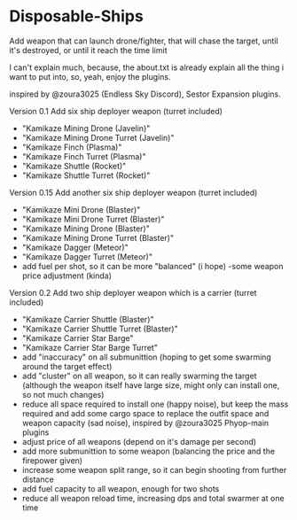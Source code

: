 # Disposable-Ships
Add weapon that can launch drone/fighter, that will chase the target, until it's destroyed, or until it reach the time limit

I can't explain much, because, the about.txt is already explain all the thing i want to put into, so, yeah, enjoy the plugins.

inspired by @zoura3025 (Endless Sky Discord), Sestor Expansion plugins.

Version 0.1
Add six ship deployer weapon (turret included)

- "Kamikaze Mining Drone (Javelin)"
- "Kamikaze Mining Drone Turret (Javelin)"
- "Kamikaze Finch (Plasma)"
- "Kamikaze Finch Turret (Plasma)"
- "Kamikaze Shuttle (Rocket)"
- "Kamikaze Shuttle Turret (Rocket)"


Version 0.15
Add another six ship deployer weapon (turret included)

- "Kamikaze Mini Drone (Blaster)"
- "Kamikaze Mini Drone Turret (Blaster)"
- "Kamikaze Mining Drone (Blaster)"
- "Kamikaze Mining Drone Turret (Blaster)"
- "Kamikaze Dagger (Meteor)"
- "Kamikaze Dagger Turret (Meteor)"
- add fuel per shot, so it can be more "balanced" (i hope)
-some weapon price adjustment (kinda)

Version 0.2
Add two ship deployer weapon which is a carrier (turret included)

- "Kamikaze Carrier Shuttle (Blaster)"
- "Kamikaze Carrier Shuttle Turret (Blaster)"
- "Kamikaze Carrier Star Barge"
- "Kamikaze Carrier Star Barge Turret"
- add "inaccuracy" on all submunittion (hoping to get some swarming around the target effect)
- add "cluster" on all weapon, so it can really swarming the target (although the weapon itself have large size, might only can install one, so not much changes)
- reduce all space required to install one (happy noise), but keep the mass required and add some cargo space to replace the outfit space and weapon capacity (sad noise), inspired by @zoura3025 Phyop-main plugins
- adjust price of all weapons (depend on it's damage per second)
- add more submunittion to some weapon (balancing the price and the firepower given)
- increase some weapon split range, so it can begin shooting from further distance
- add fuel capacity to all weapon, enough for two shots
- reduce all weapon reload time, increasing dps and total swarmer at one time